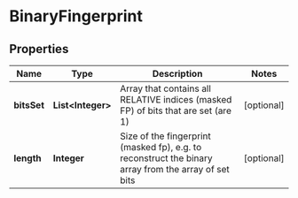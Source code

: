 

# BinaryFingerprint


## Properties

| Name | Type | Description | Notes |
|------------ | ------------- | ------------- | -------------|
|**bitsSet** | **List&lt;Integer&gt;** | Array that contains all RELATIVE indices (masked FP) of bits that are set (are 1) |  [optional] |
|**length** | **Integer** | Size of the fingerprint (masked fp), e.g. to reconstruct the binary array from the array of set bits |  [optional] |



